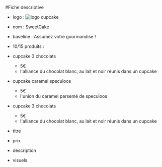 #Fiche descriptive
- logo :
![logo cupcake](https://rlv.zcache.ca/logo_cupcake_round_label_1_round_sticker-rdc5019657e54446c965cffc50c4c481a_v9waf_8byvr_324.jpg)
- nom : SweetCake
- baseline : Assumez votre gourmandise !
 - 10/15 produits :
 - cupcake 3 chocolats
   - 5€
   - l'alliance du chocolat blanc, au lait et noir réunis dans un cupcake
   
 - cupcake caramel speculoos
   - 5€
   - l'union du caramel parsemé de speculoos
   
 - cupcake 3 chocolats
   - 5€
   - l'alliance du chocolat blanc, au lait et noir réunis dans un cupcake
   

- titre
- prix
- description
- visuels
